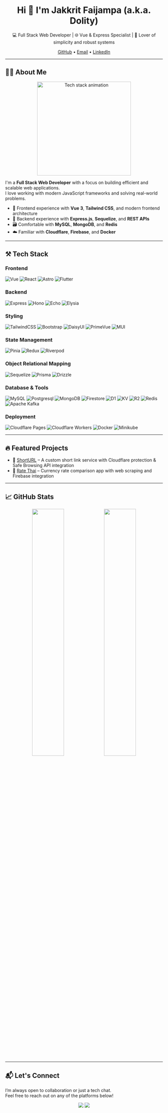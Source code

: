 <h1 align="center">Hi 👋 I'm Jakkrit Faijampa (a.k.a. Dolity)</h1>

<p align="center">
  💻 Full Stack Web Developer | 🌐 Vue & Express Specialist | 🚀 Lover of simplicity and robust systems
</p>

<p align="center">
  <a href="https://github.com/Dolity">GitHub</a> • 
  <a href="mailto:jakkrit.fai@gmail.com">Email</a> • 
  <a href="https://www.linkedin.com/in/jakkrit-faijampa-96117325b" target="_blank">LinkedIn</a>
</p>

---

## 🧑‍💻 About Me
<p align="center">
  <img src="https://media.giphy.com/media/ZVik7pBtu9dNS/giphy.gif" width="300" alt="Tech stack animation">
</p>

I'm a **Full Stack Web Developer** with a focus on building efficient and scalable web applications.  
I love working with modern JavaScript frameworks and solving real-world problems.

- 🧠 Frontend experience with **Vue 3**, **Tailwind CSS**, and modern frontend architecture  
- 🔧 Backend experience with **Express.js**, **Sequelize**, and **REST APIs**  
- 🗃️ Comfortable with **MySQL**, **MongoDB**, and **Redis**  
- ☁️ Familiar with **Cloudflare**, **Firebase**, and **Docker**

---

## ⚒️ Tech Stack

### Frontend
![Vue](https://img.shields.io/badge/Vue-35495e?style=flat&logo=vue.js&logoColor=4FC08D)
![React](https://img.shields.io/badge/React-20232A?style=flat&logo=react&logoColor=61DAFB)
![Astro](https://img.shields.io/badge/Astro-000000?style=flat&logo=astro&logoColor=white)
![Flutter](https://img.shields.io/badge/Flutter-007FFF?style=flat&logo=flutter&logoColor=white)

### Backend
![Express](https://img.shields.io/badge/Express-000000?style=flat&logo=express&logoColor=white)
![Hono](https://img.shields.io/badge/Hono-000000?style=flat&logo=hono&logoColor=white)
![Echo](https://img.shields.io/badge/Echo-00ADD8?style=flat&logo=go&logoColor=white)
![Elysia](https://img.shields.io/badge/Elysia-%23007ACC?style=flat&logo=elysia&logoColor=white)

### Styling
![TailwindCSS](https://img.shields.io/badge/TailwindCSS-06B6D4?style=flat&logo=tailwind-css&logoColor=white)
![Bootstrap](https://img.shields.io/badge/Bootstrap-563d7c?style=flat&logo=bootstrap&logoColor=white)
![DaisyUI](https://img.shields.io/badge/DaisyUI-FF69B4?style=flat&logo=daisyui&logoColor=white)
![PrimeVue](https://img.shields.io/badge/PrimeVue-42b883?style=flat&logo=primefaces&logoColor=white)
![MUI](https://img.shields.io/badge/MUI-007FFF?style=flat&logo=mui&logoColor=white)

### State Management
![Pinia](https://img.shields.io/badge/Pinia-ffe78c?style=flat&logo=pinia&logoColor=white)
![Redux](https://img.shields.io/badge/-Redux-black?style=flat-square&logo=redux)
![Riverpod](https://img.shields.io/badge/Riverpod-4CAF50?style=flat&logo=riverpod&logoColor=white)

### Object Relational Mapping
![Sequelize](https://img.shields.io/badge/Sequelize-52B0E7?style=flat&logo=sequelize&logoColor=white)
![Prisma](https://img.shields.io/badge/Prisma-2D3748?style=flat&logo=prisma&logoColor=white)
![Drizzle](https://img.shields.io/badge/-Drizzle-C5F74F?style=flat&logo=drizzle&logoColor=white)

### Database & Tools
![MySQL](https://img.shields.io/badge/MySQL-00758F?style=flat&logo=mysql&logoColor=white)
![Postgresql](https://img.shields.io/badge/PostgreSQL-316192?logo=postgresql&logoColor=white)
![MongoDB](https://img.shields.io/badge/MongoDB-47A248?style=flat&logo=mongodb&logoColor=white)
![Firestore](https://img.shields.io/badge/Firestore-FFA000?style=flat&logo=firebase&logoColor=white)
![D1](https://img.shields.io/badge/Cloudflare%20D1-F38020?style=flat&logo=cloudflare&logoColor=white)
![KV](https://img.shields.io/badge/Cloudflare%20KV-F38020?style=flat&logo=cloudflare&logoColor=white)
![R2](https://img.shields.io/badge/Cloudflare%20R2-F38020?style=flat&logo=cloudflare&logoColor=white)
![Redis](https://img.shields.io/badge/Redis-DC382D?style=flat&logo=redis&logoColor=white)
![Apache Kafka](https://img.shields.io/static/v1?label=&message=kafka&logo=apache-kafka&color=4f4f4f)

### Deployment
![Cloudflare Pages](https://img.shields.io/badge/Cloudflare%20Pages-F38020?style=flat&logo=cloudflare&logoColor=white)
![Cloudflare Workers](https://img.shields.io/badge/Cloudflare%20Workers-F38020?style=flat&logo=cloudflare&logoColor=white)
![Docker](https://img.shields.io/badge/Docker-2496ED?style=flat&logo=docker&logoColor=white)
![Minikube](https://img.shields.io/badge/Minikube-183A9E?style=flat-square&logo=Kubernetes&logoColor=white)

---

## 🔥 Featured Projects

- 🔗 [ShortURL](https://github.com/Dolity/front-link-sharing) – A custom short link service with Cloudflare protection & Safe Browsing API integration  
- 💱 [Rate Thai](https://github.com/Dolity/flutter-rate-thai) – Currency rate comparison app with web scraping and Firebase integration

---

## 📈 GitHub Stats

<p align="center">
  <img src="https://github-readme-stats.vercel.app/api?username=Dolity&show_icons=true&theme=radical" width="45%" />
  <img src="https://github-readme-stats.vercel.app/api/top-langs/?username=Dolity&layout=compact&theme=radical" width="45%" />
</p>

---

## 📬 Let's Connect

I’m always open to collaboration or just a tech chat.  
Feel free to reach out on any of the platforms below!

<p align="center">
  <a href="https://www.linkedin.com/in/jakkrit-faijampa-96117325b"><img src="https://img.shields.io/badge/LinkedIn-0A66C2?style=for-the-badge&logo=linkedin&logoColor=white"/></a>
  <a href="mailto:jakkrit.fai@gmail.com"><img src="https://img.shields.io/badge/Email-D14836?style=for-the-badge&logo=gmail&logoColor=white"/></a>
</p>
